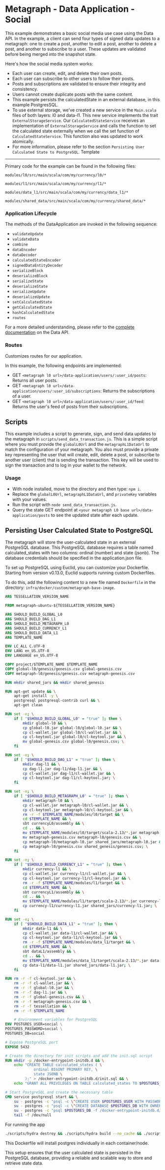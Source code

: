 Metagraph - Data Application - Social
=============================

This example demonstrates a basic social media use case using the Data API. In the example, a client can send four types of signed data updates to a metagraph: one to create a post, another to edit a post, another to delete a post, and another to subscribe to a user. These updates are validated before being merged into the snapshot state.

Here's how the social media system works:

-   Each user can create, edit, and delete their own posts.
-   Each user can subscribe to other users to follow their posts.
-   Posts and subscriptions are validated to ensure their integrity and consistency.
-   Users cannot create duplicate posts with the same content.
-   This example persists the calculatedState in an external database, in this example PostgresSQL.
-   To use external storage, we've created a new service in the `Main.scala` files of both layers: l0 and data-l1. This new service implements the trait `ExternalStorageService`. Our `CalculatedStateService` receives an implementation of `ExternalStorageService` and calls the function to set the calculated state externally when we call the set function of `CalculatedStateService`. This function also was updated to work atomically.  
-   For more information, please refer to the section `Persisting User Calculated State to PostgreSQL`.
Template
--------

Primary code for the example can be found in the following files:

`modules/l0/src/main/scala/com/my/currency/l0/*`

`modules/l1/src/main/scala/com/my/currency/l1/*`

`modules/data_l1/src/main/scala/com/my/currency/data_l1/*`

`modules/shared_data/src/main/scala/com/my/currency/shared_data/*`

### Application Lifecycle

The methods of the DataApplication are invoked in the following sequence:

-   `validateUpdate`
-   `validateData`
-   `combine`
-   `dataEncoder`
-   `dataDecoder`
-   `calculatedStateEncoder`
-   `signedDataEntityDecoder`
-   `serializeBlock`
-   `deserializeBlock`
-   `serializeState`
-   `deserializeState`
-   `serializeUpdate`
-   `deserializeUpdate`
-   `setCalculatedState`
-   `getCalculatedState`
-   `hashCalculatedState`
-   `routes`

For a more detailed understanding, please refer to the [complete documentation](https://docs.constellationnetwork.io/sdk/frameworks/currency/data-api) on the Data API.

### Routes

Customizes routes for our application.

In this example, the following endpoints are implemented:

-   GET `<metagraph l0 url>/data-application/users/:user_id/posts`: Returns all user posts.
-   GET `<metagraph l0 url>/data-application/users/:user_id/subscriptions`: Returns the subscriptions of a user.
-   GET `<metagraph l0 url>/data-application/users/:user_id/feed`: Returns the user's feed of posts from their subscriptions.

Scripts
-------

This example includes a script to generate, sign, and send data updates to the metagraph in `scripts/send_data_transaction.js`. This is a simple script where you must provide the `globalL0Url` and the `metagraphL1DataUrl` to match the configuration of your metagraph. You also must provide a private key representing the user that will create, edit, delete a post, or subscribe to another user (client) that is sending the transaction. This key will be used to sign the transaction and to log in your wallet to the network.

### Usage

-   With node installed, move to the directory and then type: `npm i`.
-   Replace the `globalL0Url`, `metagraphL1DataUrl`, and `privateKey` variables with your values.
-   Run the script with `node send_data_transaction.js`.
-   Query the state GET endpoint at `<your metagraph L0 base url>/data-application/posts` to see the updated state after each update.

Persisting User Calculated State to PostgreSQL
----------------------------------------------

The metagraph will store the user-calculated state in an external PostgreSQL database. This PostgreSQL database requires a table named calculated_states with two columns: ordinal (number) and state (jsonb). The database credentials should be specified in the application.json file.

To set up PostgreSQL using Euclid, you can customize your Dockerfile. Starting from version v0.13.0, Euclid supports running custom Dockerfiles.

To do this, add the following content to a new file named `Dockerfile` in the directory: `infra/docker/custom/metagraph-base-image`.
```dockerfile
ARG TESSELLATION_VERSION_NAME

FROM metagraph-ubuntu-${TESSELLATION_VERSION_NAME}

ARG SHOULD_BUILD_GLOBAL_L0
ARG SHOULD_BUILD_DAG_L1
ARG SHOULD_BUILD_METAGRAPH_L0
ARG SHOULD_BUILD_CURRENCY_L1
ARG SHOULD_BUILD_DATA_L1
ARG TEMPLATE_NAME

ENV LC_ALL C.UTF-8
ENV LANG en_US.UTF-8
ENV LANGUAGE en_US.UTF-8

COPY project/$TEMPLATE_NAME $TEMPLATE_NAME
COPY global-l0/genesis/genesis.csv global-genesis.csv
COPY metagraph-l0/genesis/genesis.csv metagraph-genesis.csv

RUN mkdir shared_jars && mkdir shared_genesis

RUN apt-get update && \
    apt-get install -y \
    postgresql postgresql-contrib curl && \
    apt-get clean

RUN set -e; \
    if [ "$SHOULD_BUILD_GLOBAL_L0" = "true" ]; then \
        mkdir global-l0 && \
        cp global-l0.jar global-l0/global-l0.jar && \
        cp cl-wallet.jar global-l0/cl-wallet.jar && \
        cp cl-keytool.jar global-l0/cl-keytool.jar && \
        mv global-genesis.csv global-l0/genesis.csv; \
    fi

RUN set -e; \
    if [ "$SHOULD_BUILD_DAG_L1" = "true" ]; then \
        mkdir dag-l1 && \
        cp dag-l1.jar dag-l1/dag-l1.jar && \
        cp cl-wallet.jar dag-l1/cl-wallet.jar && \
        cp cl-keytool.jar dag-l1/cl-keytool.jar; \
    fi

RUN set -e; \
    if [ "$SHOULD_BUILD_METAGRAPH_L0" = "true" ]; then \
        mkdir metagraph-l0 && \
        cp cl-wallet.jar metagraph-l0/cl-wallet.jar && \
        cp cl-keytool.jar metagraph-l0/cl-keytool.jar && \
        rm -r -f $TEMPLATE_NAME/modules/l0/target && \
        cd $TEMPLATE_NAME && \
        sbt currencyL0/assembly && \
        cd .. && \
        mv $TEMPLATE_NAME/modules/l0/target/scala-2.13/*.jar metagraph-l0/metagraph-l0.jar && \
        mv metagraph-genesis.csv metagraph-l0/genesis.csv && \
        cp metagraph-l0/metagraph-l0.jar shared_jars/metagraph-l0.jar && \
        cp metagraph-l0/genesis.csv shared_genesis/genesis.csv; \
    fi

RUN set -e; \
    if [ "$SHOULD_BUILD_CURRENCY_L1" = "true" ]; then \
        mkdir currency-l1 && \
        cp cl-wallet.jar currency-l1/cl-wallet.jar && \
        cp cl-keytool.jar currency-l1/cl-keytool.jar && \
        rm -r -f $TEMPLATE_NAME/modules/l1/target && \
        cd $TEMPLATE_NAME && \
        sbt currencyL1/assembly && \
        cd .. && \
        mv $TEMPLATE_NAME/modules/l1/target/scala-2.13/*.jar currency-l1/currency-l1.jar && \
        cp currency-l1/currency-l1.jar shared_jars/currency-l1.jar; \
    fi

RUN set -e; \
    if [ "$SHOULD_BUILD_DATA_L1" = "true" ]; then \
        mkdir data-l1 && \
        cp cl-wallet.jar data-l1/cl-wallet.jar && \
        cp cl-keytool.jar data-l1/cl-keytool.jar && \
        rm -r -f $TEMPLATE_NAME/modules/data_l1/target && \
        cd $TEMPLATE_NAME && \
        sbt dataL1/assembly && \
        cd .. && \
        mv $TEMPLATE_NAME/modules/data_l1/target/scala-2.13/*.jar data-l1/data-l1.jar && \
        cp data-l1/data-l1.jar shared_jars/data-l1.jar; \
    fi

RUN rm -r -f cl-keytool.jar && \
    rm -r -f cl-wallet.jar && \
    rm -r -f global-l0.jar && \
    rm -r -f dag-l1.jar && \
    rm -r -f global-genesis.csv && \
    rm -r -f metagraph-genesis.csv && \
    rm -r -f tessellation && \
    rm -r -f $TEMPLATE_NAME

    # Environment variables for PostgreSQL
ENV POSTGRES_USER=social \
POSTGRES_PASSWORD=social \
POSTGRES_DB=social

# Expose PostgreSQL port
EXPOSE 5432

# Create the directory for init scripts and add the init.sql script
RUN mkdir -p /docker-entrypoint-initdb.d && \
    echo "CREATE TABLE calculated_states ( \
             ordinal BIGINT PRIMARY KEY, \
             state JSONB \
         );" > /docker-entrypoint-initdb.d/init.sql && \
    echo "GRANT ALL PRIVILEGES ON TABLE calculated_states TO $POSTGRES_USER;" >> /docker-entrypoint-initdb.d/init.sql

# Start PostgreSQL and create the necessary table
CMD service postgresql start && \
    su - postgres -c "psql -c \"CREATE USER $POSTGRES_USER WITH PASSWORD '$POSTGRES_PASSWORD';\"" && \
    su - postgres -c "psql -c \"CREATE DATABASE $POSTGRES_DB WITH OWNER $POSTGRES_USER;\"" && \
    su - postgres -c "psql $POSTGRES_DB -f /docker-entrypoint-initdb.d/init.sql" && \
    tail -f /dev/null
```
For running the app

``` bash
./scripts/hydra destroy && ./scripts/hydra build --no_cache && ./scripts/hydra start-genesis
```

This Dockerfile will install postgres individually in each container/node.

This setup ensures that the user calculated state is persisted in the PostgreSQL database, providing a reliable and scalable way to store and retrieve state data.